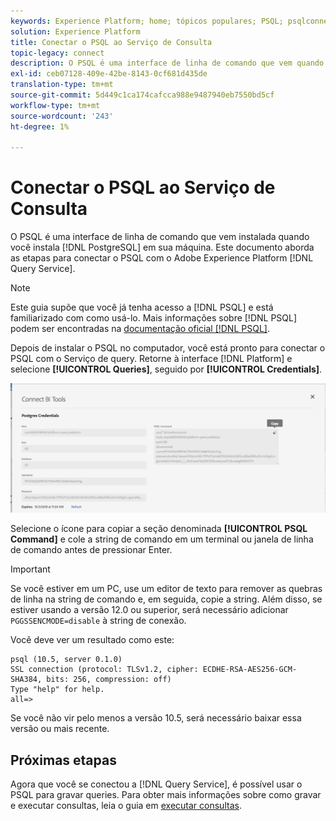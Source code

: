 ```yaml
---
keywords: Experience Platform; home; tópicos populares; PSQL; psqlconnect para serviço de consulta; serviço de consulta; serviço de consulta;
solution: Experience Platform
title: Conectar o PSQL ao Serviço de Consulta
topic-legacy: connect
description: O PSQL é uma interface de linha de comando que vem quando você instala o PostgreSQL em sua máquina. Você pode instalá-lo seguindo estas instruções.
exl-id: ceb07128-409e-42be-8143-0cf681d435de
translation-type: tm+mt
source-git-commit: 5d449c1ca174cafcca988e9487940eb7550bd5cf
workflow-type: tm+mt
source-wordcount: '243'
ht-degree: 1%

---
```


# Conectar o PSQL ao Serviço de Consulta

O PSQL é uma interface de linha de comando que vem instalada quando você instala [!DNL PostgreSQL] em sua máquina. Este documento aborda as etapas para conectar o PSQL com o Adobe Experience Platform [!DNL Query Service].

>[!NOTE]
>
> Este guia supõe que você já tenha acesso a [!DNL PSQL] e está familiarizado com como usá-lo. Mais informações sobre [!DNL PSQL] podem ser encontradas na [documentação oficial [!DNL PSQL]](https://www.postgresql.org/docs/current/app-psql.html).

Depois de instalar o PSQL no computador, você está pronto para conectar o PSQL com o Serviço de query. Retorne à interface [!DNL Platform] e selecione **[!UICONTROL Queries]**, seguido por **[!UICONTROL Credentials]**.

![Imagem](../images/clients/psql/connect-bi.png)

Selecione o ícone para copiar a seção denominada **[!UICONTROL PSQL Command]** e cole a string de comando em um terminal ou janela de linha de comando antes de pressionar Enter.

>[!IMPORTANT]
>
>Se você estiver em um PC, use um editor de texto para remover as quebras de linha na string de comando e, em seguida, copie a string. Além disso, se estiver usando a versão 12.0 ou superior, será necessário adicionar `PGGSSENCMODE=disable` à string de conexão.

Você deve ver um resultado como este:

```shell
psql (10.5, server 0.1.0)
SSL connection (protocol: TLSv1.2, cipher: ECDHE-RSA-AES256-GCM-SHA384, bits: 256, compression: off)
Type "help" for help.
all=>
```

Se você não vir pelo menos a versão 10.5, será necessário baixar essa versão ou mais recente.

## Próximas etapas

Agora que você se conectou a [!DNL Query Service], é possível usar o PSQL para gravar queries. Para obter mais informações sobre como gravar e executar consultas, leia o guia em [executar consultas](../best-practices/writing-queries.md).
